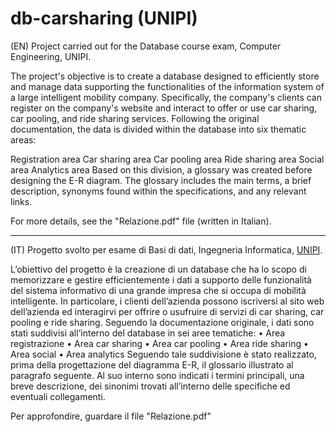 # db-carsharing (UNIPI)

(EN)
Project carried out for the Database course exam, Computer Engineering, UNIPI.

The project's objective is to create a database designed to efficiently store and manage data supporting the functionalities of the information system of a large intelligent mobility company. Specifically, the company's clients can register on the company's website and interact to offer or use car sharing, car pooling, and ride sharing services. Following the original documentation, the data is divided within the database into six thematic areas:

Registration area
Car sharing area
Car pooling area
Ride sharing area
Social area
Analytics area
Based on this division, a glossary was created before designing the E-R diagram. The glossary includes the main terms, a brief description, synonyms found within the specifications, and any relevant links.

For more details, see the "Relazione.pdf" file (written in Italian).
__________________________________________________________________________________________________________
(IT) 
Progetto svolto per esame di Basi di dati, Ingegneria Informatica, [UNIPI](https://github.com/Unipisa). 

L’obiettivo del progetto è la creazione di un database che ha lo scopo di memorizzare e
gestire efficientemente i dati a supporto delle funzionalità del sistema informativo di una
grande impresa che si occupa di mobilità intelligente.
In particolare, i clienti dell’azienda possono iscriversi al sito web dell’azienda ed interagirvi
per offrire o usufruire di servizi di car sharing, car pooling e ride sharing.
Seguendo la documentazione originale, i dati sono stati suddivisi all’interno del database in
sei aree tematiche:
• Area registrazione
• Area car sharing
• Area car pooling
• Area ride sharing
• Area social
• Area analytics
Seguendo tale suddivisione è stato realizzato, prima della progettazione del diagramma E-R,
il glossario illustrato al paragrafo seguente. Al suo interno sono indicati i termini principali,
una breve descrizione, dei sinonimi trovati all’interno delle specifiche ed eventuali
collegamenti.

Per approfondire, guardare il file "Relazione.pdf"
